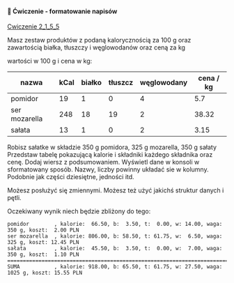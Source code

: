 #### 📝 Ćwiczenie - formatowanie napisów

[Cwiczenie 2_1_5_5](cwiczenia/cwiczenie_2_1_5_5.md)

Masz zestaw produktów z podaną kalorycznością za 100 g oraz zawartością białka, tłuszczy i węglowodanów oraz ceną za kg

wartości w 100 g i cena w kg:


| nazwa | kCal | białko | tłuszcz | węglowodany | cena / kg | 
|-------|------|--------|---------|-------------|-----------|
| pomidor | 19 | 1 |  0 | 4 |  5.7 |
| ser mozarella | 248 | 18 | 19 | 2 | 38.32 |
| sałata | 13 | 1 | 0 | 2 | 3.15 |



Robisz sałatke w składzie 350 g pomidora, 325 g mozarella, 350 g sałaty
Przedstaw tabelę pokazującą kalorie i składniki każdego składnika oraz cenę. Dodaj wiersz z podsumowaniem. 
Wyświetl dane w konsoli w sformatowany sposób. 
Nazwy, liczby powinny układać sie w kolumny. Podobnie jak części dziesiętne, jedności itd. 

Możesz posłużyć się zmiennymi. Możesz też użyć jakichś struktur danych i pętli.

Oczekiwany wynik niech będzie zbliżony do tego:

```
pomidor        , kalorie:  66.50, b:  3.50, t:  0.00, w: 14.00, waga:  350 g, koszt:  2.00 PLN
ser mozarella  , kalorie: 806.00, b: 58.50, t: 61.75, w:  6.50, waga:  325 g, koszt: 12.45 PLN
sałata         , kalorie:  45.50, b:  3.50, t:  0.00, w:  7.00, waga:  350 g, koszt:  1.10 PLN
================================================================================
SUMA           , kalorie: 918.00, b: 65.50, t: 61.75, w: 27.50, waga: 1025 g, koszt: 15.55 PLN

```
